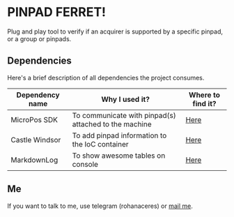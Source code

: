 # PINPAD FERRET!

Plug and play tool to verify if an acquirer is supported by a specific pinpad, or a group or pinpads.

## Dependencies

Here's a brief description of all dependencies the project consumes.

Dependency name | Why I used it? | Where to find it?
--- | --- | ---
MicroPos SDK | To communicate with pinpad(s) attached to the machine | [Here](https://www.nuget.org/packages/MicroPos.Desktop.Pack/)
Castle Windsor | To add pinpad information to the IoC container | [Here](https://www.nuget.org/packages/Castle.Windsor/)
MarkdownLog | To show awesome tables on console | [Here](https://www.nuget.org/packages/MarkdownLog/)

## Me

If you want to talk to me, use telegram (rohanaceres) or [mail me](mailto:ceresrohana+ferret@gmail.com).
